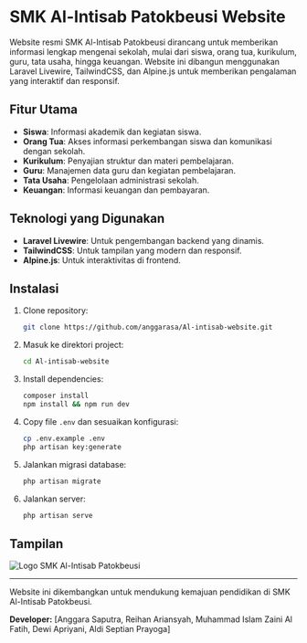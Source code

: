 # SMK Al-Intisab Patokbeusi Website

Website resmi SMK Al-Intisab Patokbeusi dirancang untuk memberikan informasi lengkap mengenai sekolah, mulai dari siswa, orang tua, kurikulum, guru, tata usaha, hingga keuangan. Website ini dibangun menggunakan Laravel Livewire, TailwindCSS, dan Alpine.js untuk memberikan pengalaman yang interaktif dan responsif.

## Fitur Utama

-   **Siswa**: Informasi akademik dan kegiatan siswa.
-   **Orang Tua**: Akses informasi perkembangan siswa dan komunikasi dengan sekolah.
-   **Kurikulum**: Penyajian struktur dan materi pembelajaran.
-   **Guru**: Manajemen data guru dan kegiatan pembelajaran.
-   **Tata Usaha**: Pengelolaan administrasi sekolah.
-   **Keuangan**: Informasi keuangan dan pembayaran.

## Teknologi yang Digunakan

-   **Laravel Livewire**: Untuk pengembangan backend yang dinamis.
-   **TailwindCSS**: Untuk tampilan yang modern dan responsif.
-   **Alpine.js**: Untuk interaktivitas di frontend.

## Instalasi

1. Clone repository:
    ```bash
    git clone https://github.com/anggarasa/Al-intisab-website.git
    ```
2. Masuk ke direktori project:
    ```bash
    cd Al-intisab-website
    ```
3. Install dependencies:
    ```bash
    composer install
    npm install && npm run dev
    ```
4. Copy file `.env` dan sesuaikan konfigurasi:
    ```bash
    cp .env.example .env
    php artisan key:generate
    ```
5. Jalankan migrasi database:
    ```bash
    php artisan migrate
    ```
6. Jalankan server:
    ```bash
    php artisan serve
    ```

## Tampilan

![Logo SMK Al-Intisab Patokbeusi](public/images/logo-sekolah.png)

---

Website ini dikembangkan untuk mendukung kemajuan pendidikan di SMK Al-Intisab Patokbeusi.

**Developer:** [Anggara Saputra, Reihan Ariansyah, Muhammad Islam Zaini Al Fatih, Dewi Apriyani, Aldi Septian Prayoga]

